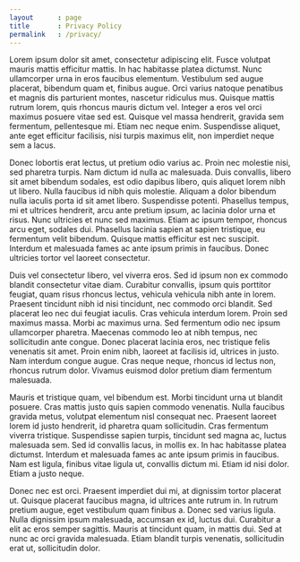 ```yaml
---
layout      : page
title       : Privacy Policy
permalink   : /privacy/
---
```


<p>Lorem ipsum dolor sit amet, consectetur adipiscing elit. Fusce volutpat mauris mattis efficitur mattis. In hac habitasse platea dictumst. Nunc ullamcorper urna in eros faucibus elementum. Vestibulum sed augue placerat, bibendum quam et, finibus augue. Orci varius natoque penatibus et magnis dis parturient montes, nascetur ridiculus mus. Quisque mattis rutrum lorem, quis rhoncus mauris dictum vel. Integer a eros vel orci maximus posuere vitae sed est. Quisque vel massa hendrerit, gravida sem fermentum, pellentesque mi. Etiam nec neque enim. Suspendisse aliquet, ante eget efficitur facilisis, nisi turpis maximus elit, non imperdiet neque sem a lacus.</p>

<p>Donec lobortis erat lectus, ut pretium odio varius ac. Proin nec molestie nisi, sed pharetra turpis. Nam dictum id nulla ac malesuada. Duis convallis, libero sit amet bibendum sodales, est odio dapibus libero, quis aliquet lorem nibh ut libero. Nulla faucibus id nibh quis molestie. Aliquam a dolor bibendum nulla iaculis porta id sit amet libero. Suspendisse potenti. Phasellus tempus, mi et ultrices hendrerit, arcu ante pretium ipsum, ac lacinia dolor urna et risus. Nunc ultricies et nunc sed maximus. Etiam ac ipsum tempor, rhoncus arcu eget, sodales dui. Phasellus lacinia sapien at sapien tristique, eu fermentum velit bibendum. Quisque mattis efficitur est nec suscipit. Interdum et malesuada fames ac ante ipsum primis in faucibus. Donec ultricies tortor vel laoreet consectetur.</p>

<p>Duis vel consectetur libero, vel viverra eros. Sed id ipsum non ex commodo blandit consectetur vitae diam. Curabitur convallis, ipsum quis porttitor feugiat, quam risus rhoncus lectus, vehicula vehicula nibh ante in lorem. Praesent tincidunt nibh id nisi tincidunt, nec commodo orci blandit. Sed placerat leo nec dui feugiat iaculis. Cras vehicula interdum lorem. Proin sed maximus massa. Morbi ac maximus urna. Sed fermentum odio nec ipsum ullamcorper pharetra. Maecenas commodo leo at nibh tempus, nec sollicitudin ante congue. Donec placerat lacinia eros, nec tristique felis venenatis sit amet. Proin enim nibh, laoreet at facilisis id, ultrices in justo. Nam interdum congue augue. Cras neque neque, rhoncus id lectus non, rhoncus rutrum dolor. Vivamus euismod dolor pretium diam fermentum malesuada.</p>

<p>Mauris et tristique quam, vel bibendum est. Morbi tincidunt urna ut blandit posuere. Cras mattis justo quis sapien commodo venenatis. Nulla faucibus gravida metus, volutpat elementum nisl consequat nec. Praesent laoreet lorem id justo hendrerit, id pharetra quam sollicitudin. Cras fermentum viverra tristique. Suspendisse sapien turpis, tincidunt sed magna ac, luctus malesuada sem. Sed id convallis lacus, in mollis ex. In hac habitasse platea dictumst. Interdum et malesuada fames ac ante ipsum primis in faucibus. Nam est ligula, finibus vitae ligula ut, convallis dictum mi. Etiam id nisi dolor. Etiam a justo neque.</p>

<p>Donec nec est orci. Praesent imperdiet dui mi, at dignissim tortor placerat ut. Quisque placerat faucibus magna, id ultrices ante rutrum in. In rutrum pretium augue, eget vestibulum quam finibus a. Donec sed varius ligula. Nulla dignissim ipsum malesuada, accumsan ex id, luctus dui. Curabitur a elit ac eros semper sagittis. Mauris at tincidunt quam, in mattis dui. Sed at nunc ac orci gravida malesuada. Etiam blandit turpis venenatis, sollicitudin erat ut, sollicitudin dolor.</p>
